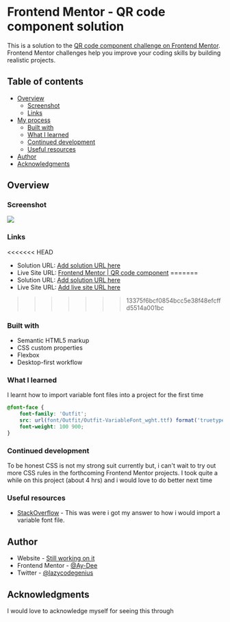 # Frontend Mentor - QR code component solution

This is a solution to the [QR code component challenge on Frontend Mentor](https://www.frontendmentor.io/challenges/qr-code-component-iux_sIO_H). Frontend Mentor challenges help you improve your coding skills by building realistic projects. 

## Table of contents

- [Overview](#overview)
  - [Screenshot](#screenshot)
  - [Links](#links)
- [My process](#my-process)
  - [Built with](#built-with)
  - [What I learned](#what-i-learned)
  - [Continued development](#continued-development)
  - [Useful resources](#useful-resources)
- [Author](#author)
- [Acknowledgments](#acknowledgments)

## Overview

### Screenshot

![](./design/Challenge_#1.jpg)

### Links

<<<<<<< HEAD
- Solution URL: [Add solution URL here](https://.com)
- Live Site URL: [Frontend Mentor | QR code component](https://aydee-qrcodecomponent.com)
=======
- Solution URL: [Add solution URL here](https://your-solution-url.com)
- Live Site URL: [Add live site URL here](https://your-live-site-url.com)
>>>>>>> 13375f6bcf0854bcc5e38f48efcffd5514a001bc

### Built with

- Semantic HTML5 markup
- CSS custom properties
- Flexbox
- Desktop-first workflow

### What I learned
I learnt how to import variable font files into a project for the first time
```css
@font-face {
    font-family: 'Outfit';
    src: url(font/Outfit/Outfit-VariableFont_wght.ttf) format('truetype-variations');
    font-weight: 100 900;
}
```

### Continued development

To be honest CSS is not my strong suit currently but, i can't wait to try out more CSS rules in the forthcoming Frontend Mentor projects. I took quite a while on this project (about 4 hrs) and i would love to do better next time

### Useful resources

- [StackOverflow](https://www.stackoverflow.com) - This was were i got my answer to how i would import a variable font file.

## Author

- Website - [Still working on it]()
- Frontend Mentor - [@Ay-Dee](https://www.frontendmentor.io/profile/yourusername)
- Twitter - [@lazycodegenius](https://www.twitter.com/lazycodegenius)

## Acknowledgments

I would love to acknowledge myself for seeing this through
